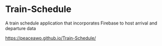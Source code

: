 # Train-Schedule
A train schedule application that incorporates Firebase to host arrival and departure data

 https://peaceawo.github.io/Train-Schedule/
